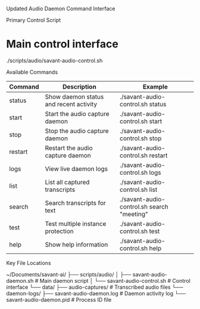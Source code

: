 Updated Audio Daemon Command Interface

  Primary Control Script

  # Main control interface
  ./scripts/audio/savant-audio-control.sh <command>

  Available Commands

  | Command | Description                            | Example                                    |
  |---------|----------------------------------------|--------------------------------------------|
  | status  | Show daemon status and recent activity | ./savant-audio-control.sh status           |
  | start   | Start the audio capture daemon         | ./savant-audio-control.sh start            |
  | stop    | Stop the audio capture daemon          | ./savant-audio-control.sh stop             |
  | restart | Restart the audio capture daemon       | ./savant-audio-control.sh restart          |
  | logs    | View live daemon logs                  | ./savant-audio-control.sh logs             |
  | list    | List all captured transcripts          | ./savant-audio-control.sh list             |
  | search  | Search transcripts for text            | ./savant-audio-control.sh search "meeting" |
  | test    | Test multiple instance protection      | ./savant-audio-control.sh test             |
  | help    | Show help information                  | ./savant-audio-control.sh help             |

  Key File Locations

  ~/Documents/savant-ai/
  ├── scripts/audio/
  │   ├── savant-audio-daemon.sh      # Main daemon script
  │   └── savant-audio-control.sh     # Control interface
  └── data/
      ├── audio-captures/             # Transcribed audio files
      └── daemon-logs/
          ├── savant-audio-daemon.log # Daemon activity log
          └── savant-audio-daemon.pid # Process ID file

